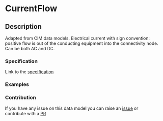 # CurrentFlow

## Description 

Adapted from CIM data models. Electrical current with sign convention: positive flow is out of the conducting equipment into the connectivity node. Can be both AC and DC.
### Specification

Link to the [specification](https://smart-data-models.github.io/dataModel.EnergyCIM/CurrentFlow/doc/spec.md)
### Examples
### Contribution

 If you have any issue on this data model you can raise an [issue](https://github.com/smart-data-models/dataModel.EnergyCIM/issues)  or contribute with a [PR](https://github.com/smart-data-models/dataModel.EnergyCIM/pulls)
